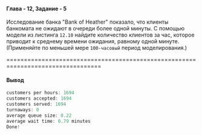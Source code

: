 #### Глава - 12, Задание - 5 ####

Исследование банка "Bank of Heather" показало, что клиенты банкомата не ожидают
в очереди более одной минуты. С помощью модели из листинга ```12.10``` найдите
количество клиентов за час, которое приводит к среднему времени ожидания, равному
одной минуте. (Применяйте по меньшей мере ```100-часовый``` период моделирования.)

=================================================================================
#### Вывод ####
```objectivec
customers per hours: 1694
customers accepted: 1694
customers served: 1694
turnaways: 0
average queue size: 0.22
average wait time: 0.79 minutes
Done!
```